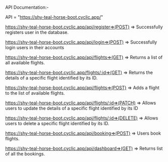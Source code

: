 API Documentation:-

API = "https://shy-teal-horse-boot.cyclic.app/"

https://shy-teal-horse-boot.cyclic.app/api/register=>(POST) => Successfully registers user in the database.

https://shy-teal-horse-boot.cyclic.app/api/login=>(POST) => Successfully login users in their accounts

https://shy-teal-horse-boot.cyclic.app/api/flights=>(GET) => Returns a list of all available flights.

https://shy-teal-horse-boot.cyclic.app/flights/:id=>(GET) => Returns the details of a specific flight identified by its ID.

https://shy-teal-horse-boot.cyclic.app/api/flights=>(POST) => Adds a flight to the list of available flights.

https://shy-teal-horse-boot.cyclic.app/api/flights/:id=>(PATCH) => Allows users to update the details of a specific flight identified by its ID

https://shy-teal-horse-boot.cyclic.app/api/flights/:id=>(DELETE) => Allows users to delete a specific flight identified by its ID.

https://shy-teal-horse-boot.cyclic.app/api/booking=>(POST) => Users  book flights.

https://shy-teal-horse-boot.cyclic.app/api/dashboard=>(GET) => Returns list of all the bookings.

